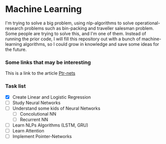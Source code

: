 # Machine Learning

I'm trying to solve a big problem, using nlp-algorithms to solve operational-research problems such as bin-packing and traveller salesman problem. Some people are trying to solve this, and I'm one of them. Instead of running the prior code, I will fill this repository out with a bunch of machine-learning algorithms, so I could grow in knowledge and save some ideas for the future.

### Some links that may be interesting
This is a link to the article [Ptr-nets](https://arxiv.org/abs/1506.03134)

### Task list
- [x] Create Linear and Logistic Regression
- [ ] Study Neural Networks
- [ ] Understand some kids of Neural Networks
    - [ ] Concolutional NN
    - [ ] Recurrent NN
- [ ] Learn NLPs Algorithms (LSTM, GRU)
- [ ] Learn Attention
- [ ] Implement Pointer-Networks
